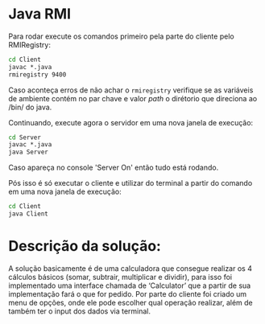 # Java RMI

Para rodar execute os comandos primeiro pela parte do cliente pelo RMIRegistry: 

```cmd
cd Client
javac *.java
rmiregistry 9400
```

Caso aconteça erros de não achar o `rmiregistry` verifique se as variáveis de ambiente contém no par chave e valor *path* o dirétorio que direciona ao /bin/ do java.

Continuando, execute agora o servidor em uma nova janela de execução:

```cmd
cd Server
javac *.java
java Server
```

Caso apareça no console 'Server On' então tudo está rodando.

Pós isso é só executar o cliente e utilizar do terminal a partir do comando em uma nova janela de execução:
```cmd
cd Client
java Client
```

# Descrição da solução:

A solução basicamente é de uma calculadora que consegue realizar os 4 cálculos básicos (somar, subtrair, multiplicar e dividir), para isso foi implementado uma interface chamada de ‘Calculator’ que a partir de sua implementação fará o que for pedido.
Por parte do cliente foi criado um menu de opções, onde ele pode escolher qual operação realizar, além de também ter o input dos dados via terminal.

